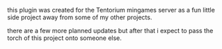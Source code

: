 this plugin was created for the Tentorium mingames server as a fun little side project away from some of my other projects.

there are a few more planned updates but after that i expect to pass the torch of this project onto someone else.